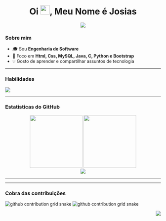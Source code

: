 
<!-- Cabeçalho -->
<h1 align="center">Oi <img src="https://raw.githubusercontent.com/rahulbanerjee26/githubAboutMeGenerator/main/icons/hand.gif" width="30"/>, Meu Nome é Josias</h1>

<p align="center">
  <!-- Texto digitando -->
  <img src="https://readme-typing-svg.demolab.com?font=Fira+Code&pause=1200&center=true&vCenter=true&width=600&lines=Dev+em+forma%C3%A7%C3%A3o;Amante+de+back-end+e+front-end;Aprendendo+todo+dia+%F0%9F%92%AA" />
</p>

### Sobre mim
- 🎓 Sou **Engenharia de Software**
- 🚀 Foco em **Html, Css, MySQL, Java, C, Python e Bootstrap**
- 💡 Gosto de aprender e compartilhar assuntos de tecnologia

---

### Habilidades
<p align="left">
  <img src="https://skillicons.dev/icons?i=html,css,java,python,mysql,bootstrap,git,github,vscode,linux" />
</p>

---

### Estatísticas do GitHub
<div align="center">
  <!-- Cards de stats -->
  <img height="170" src="https://github-readme-stats.vercel.app/api?username=josias99&show_icons=true&theme=radical&include_all_commits=true&count_private=true" />
  <img height="170" src="https://github-readme-stats.vercel.app/api/top-langs/?username=https://github.com/josias1999&layout=compact&theme=radical&langs_count=8" />
  
  <!-- Streak (sequência de commits) -->
  <br/>
  <img src="https://streak-stats.demolab.com?user=Sjosias1999&theme=radical&hide_border=false" />
</div>

---

---

### Cobra das contribuições
<!-- mostra versão dark e light automaticamente -->
![github contribution grid snake](https://github.com/josias1999/TCC-atualizado/blob/output/github-contribution-grid-snake-dark.svg#gh-dark-mode-only)
![github contribution grid snake](https://github.com/josias1999/josias/blob/output/github-contribution-grid-snake.svg#gh-light-mode-only)

<!-- Contador de visitas (opcional) -->
<p align="right">
  <img src="https://komarev.com/ghpvc/?username=josias1999/josias&color=blueviolet" />
</p>

